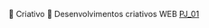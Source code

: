 🤩 Criativo 🤩
Desenvolvimentos criativos WEB
[PJ_01](https://github.com/meninomichaelpgm/Criativo/tree/main/PJ_01)

